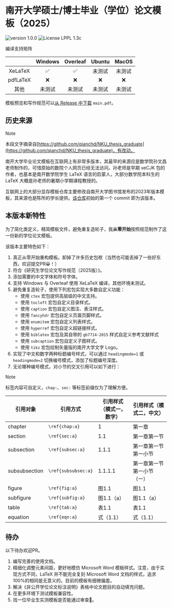 # 南开大学硕士/博士毕业（学位）论文模板（2025）

![version 1.0.0](https://img.shields.io/badge/version-1.0.0-blue)
![License LPPL 1.3c](https://img.shields.io/badge/License-LPPL%201.3c-blue?logo=latex&logoColor=white)

编译支持矩阵

|  | Windows | Overleaf | Ubuntu | MacOS |
|:--:|:--:|:--:|:--:|:--:|
| XeLaTeX | ✅ | ✅ | 未测试 | 未测试 |
| pdfLaTeX | ❌ | ❌ | ❌ | ❌ |
| 其他 | 未测试 | 未测试 | 未测试 | 未测试 |

模板预览和写作规范可以[从 Release 中下载](https://github.com/alumik/nkthesis/releases/latest) `main.pdf`。

## 历史来源

> [!NOTE]
> 本段文字摘录自[https://github.com/qianchd/NKU_thesis_graduate](https://github.com/qianchd/NKU_thesis_graduate)，有改动。

南开大学毕业论文模板在互联网上有非常多版本，其最早的来源应是数学院孙文昌老师制作的，可惜原始的数院个人网页已经无法访问。孙老师是早期 xeCJK 包的作者，也基本是南开数学院学生 LaTeX 语言的启蒙人，大部分数学院本科生的 LaTeX 大概是孙老师的暑期小学期课程教授的。

互联网上的大部分显存模板仓库主要修改自南开大学图书馆发布的2023年版本模板，其来源也是陈所的学长提供。[该仓库](https://github.com/qianchd/NKU_thesis_graduate)初始的第一个 commit 即为该版本。

## 本版本新特性

为了简化类定义，精简模板文件，避免重复造轮子，我**从零开始**按照规范制作了这一份新的学位论文模板。

该版本主要特色如下：

1. 真正从零开始重构模板。卸掉了许多历史包袱（当然也可能丢掉了一些好东西，欢迎提交PR😀！）
2. 符合《研究生学位论文写作规范（2025版）》。
3. 添加需要的中文字体和符号字体。
4. 支持 Windows 与 Overleaf 使用 XeLaTeX 编译，其他环境未测试。
5. 避免重复造轮子，使用下列宏包实现大多数自定义功能：
    - 使用 `ctex` 宏包提供高层级的中文支持。
    - 使用 `tocloft` 宏包自定义目录样式。
    - 使用 `caption` 宏包自定义图注、表注样式。
    - 使用 `fancyhdr` 宏包自定义页眉页脚样式。
    - 使用 `enumitem` 宏包自定义列表样式。
    - 使用 `hyperref` 宏包自定义超链接样式。
    - 使用 `biblatex` 宏包及其自带的 `gb7714-2015` 样式自定义参考文献样式
    - 使用 `subcaption` 宏包自定义子图样式。
    - 使用 `tikz` 宏包绘制矢量版的南开大学文字 Logo。
6. 实现了中文和数字两种标题编号样式，可以通过 `headingmode=1` 或 `headingmode=2` 切换编号模式，添加了标题编号深度。
7. 无论哪种编号模式，对小节的交叉引用可以如下进行：
   
> [!NOTE]
> 标签内容可自定义，`chap:`、`sec:` 等标签前缀仅为了理解方便。

| 引用对象 | 引用方式 | 引用样式（模式一，数字） | 引用样式（模式二，中文） |
| ------- | ------- | -------- | -------- |
| chapter | `\ref{chap:a}` | 1 | 第一章 |
| section | `\ref{sec:a}` | 1.1 | 第一章第一节 |
| subsection | `\ref{subsec:a}` | 1.1.1 | 第一章第一节第一小节 |
| subsubsection | `\ref{subsubsec:a}` | 1.1.1.1 | 第一章第一节第一小节（一） |
| figure | `\ref{fig:a}` | 图1.1 | 图1.1 |
| subfigure | `\ref{subfig:a}` | 图1.1（a） | 图1.1（a） |
| table | `\ref{tab:a}` | 表1.1 | 表1.1 |
| equation | `\ref{eqn:a}` | 式（1.1） | 式（1.1） |

## 待办

以下待办欢迎PR。

1. 编写完善的使用文档。
2. 精细化调整元素间距，更好地模仿 Microsoft Word 模板样式。注意，由于实现方式不同，LaTeX 并不能完全复刻 Microsoft Word 文档的样式，追求100%的相同是无意义的。目前的模板有细微偏差。
3. 解决《非公开学位论文标注说明》表格中论文题目的自动填充问题。
4. 在更多环境下测试模板兼容性。
5. 找一位毕业生实测模板是否能通过审查🤣。
